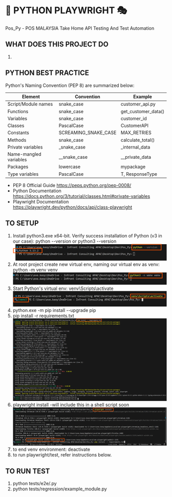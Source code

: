 # 🐍 PYTHON PLAYWRIGHT 🎭
Pos_Py - POS MALAYSIA
Take Home API Testing And Test Automation


## WHAT DOES THIS PROJECT DO
1) 

## PYTHON BEST PRACTICE
Python's Naming Convention (PEP 8) are summarized below:

| Element	| Convention | Example |
|----------|----------|----------|
Script/Module names | snake_case | customer_api.py
Functions | snake_case | get_customer_data()
Variables | snake_case | customer_id
Classes | PascalCase | CustomerAPI
Constants | SCREAMING_SNAKE_CASE | MAX_RETRIES
Methods | snake_case | calculate_total()
Private variables | _snake_case	| _internal_data
Name-mangled variables | __snake_case | __private_data
Packages | lowercase | mypackage
Type variables | PascalCase	| T, ResponseType

- PEP 8 Official Guide https://peps.python.org/pep-0008/
- Python Documentation https://docs.python.org/3/tutorial/classes.html#private-variables 
- Playwright Documentation https://playwright.dev/python/docs/api/class-playwright


## TO SETUP
1) Install python3.exe x64-bit.
Verify success installation of Python (v3 in our case): python --version or python3 --version
![alt text](image.png)
2) At root project create new virtual env, naming our virtual env as venv: python -m venv venv
![alt text](image-1.png)
3) Start Python's virtual env: venv\Scripts\activate 
![alt text](image-2.png)
4) python.exe -m pip install --upgrade pip
5) pip install -r requirements.txt
![alt text](image-3.png)
6) playwright install -will include this in a shell script soon
![alt text](image-4.png)
6) to end venv environment: deactivate
7) to run playwright/test, refer instructions below.


## TO RUN TEST
1) python tests/e2e/.py
2) python tests/regression/example_module.py

